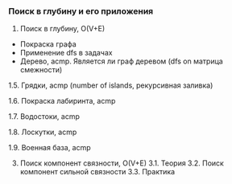 ### Поиск в глубину и его приложения

1. Поиск в глубину, O(V+E)
-  Покраска графа
- Применение dfs в задачах
- Дерево, acmp. Является ли граф     деревом (dfs on матрица смежности)

1.5. Грядки, acmp (number of islands, рекурсивная заливка)

1.6. Покраска лабиринта, acmp

1.7. Водостоки, acmp

1.8. Лоскутки, acmp

1.9. Военная база, acmp

3. Поиск компонент связности, O(V+E)
3.1. Теория
3.2. Поиск компонент сильной связности
3.3. Практика

